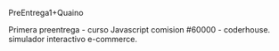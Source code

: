 PreEntrega1+Quaino

Primera preentrega - curso Javascript comision #60000 - coderhouse.
simulador interactivo e-commerce.
